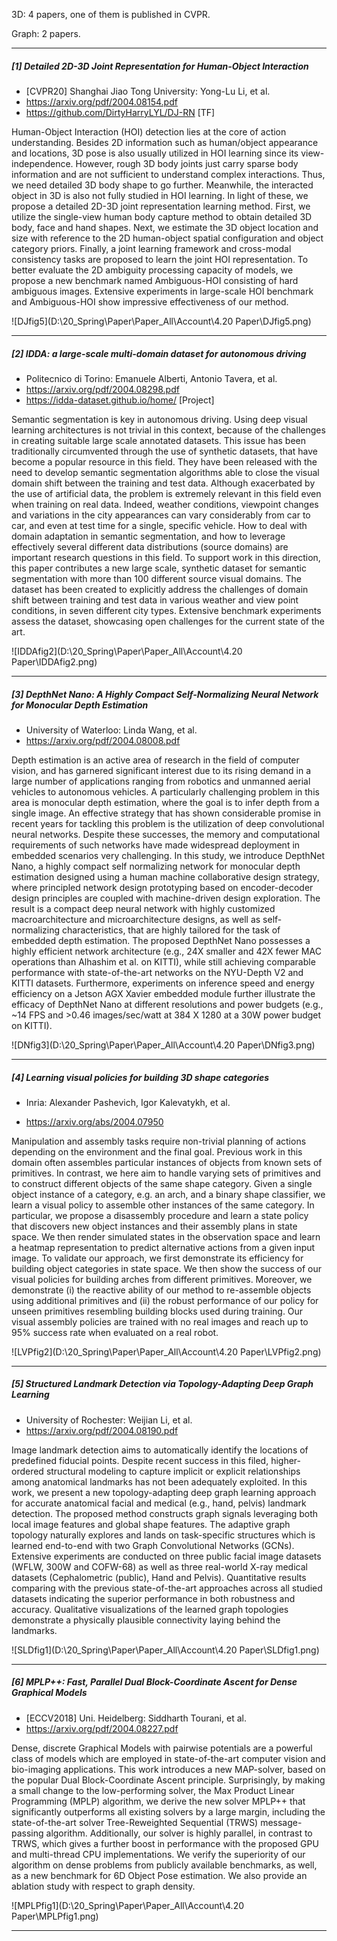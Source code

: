 3D: 4 papers, one of them is published in CVPR.

Graph: 2 papers.

---

##### [1] Detailed 2D-3D Joint Representation for Human-Object Interaction

- [CVPR20] Shanghai Jiao Tong University: Yong-Lu Li, et al.
- <https://arxiv.org/pdf/2004.08154.pdf> 
- <https://github.com/DirtyHarryLYL/DJ-RN> [TF]

Human-Object Interaction (HOI) detection lies at the core of action understanding. Besides 2D information such as human/object appearance and locations, 3D pose is also usually utilized in HOI learning since its view-independence. However, rough 3D body joints just carry sparse body information and are not sufficient to understand complex interactions. Thus, we need detailed 3D body shape to go further. Meanwhile, the interacted object in 3D is also not fully studied in HOI learning. In light of these, we propose a detailed 2D-3D joint representation learning method. First, we utilize the single-view human body capture method to obtain detailed 3D body, face and hand shapes. Next, we estimate the 3D object location and size with reference to the 2D human-object spatial configuration and object category priors. Finally, a joint learning framework and cross-modal consistency tasks are proposed to learn the joint HOI representation. To better evaluate the 2D ambiguity processing capacity of models, we propose a new benchmark named Ambiguous-HOI consisting of hard ambiguous images. Extensive experiments in large-scale HOI benchmark and Ambiguous-HOI show impressive effectiveness of our method.

![DJfig5](D:\20_Spring\Paper\Paper_All\Account\4.20 Paper\DJfig5.png)

------

##### [2] IDDA: a large-scale multi-domain dataset for autonomous driving

- Politecnico di Torino: Emanuele Alberti, Antonio Tavera, et al.
- <https://arxiv.org/pdf/2004.08298.pdf> 
- <https://idda-dataset.github.io/home/> [Project]

Semantic segmentation is key in autonomous driving. Using deep visual learning architectures is not trivial in this context, because of the challenges in creating suitable large scale annotated datasets. This issue has been traditionally circumvented through the use of synthetic datasets, that have become a popular resource in this field. They have been released with the need to develop semantic segmentation algorithms able to close the visual domain shift between the training and test data. Although exacerbated by the use of artificial data, the problem is extremely relevant in this field even when training on real data. Indeed, weather conditions, viewpoint changes and variations in the city appearances can vary considerably from car to car, and even at test time for a single, specific vehicle. How to deal with domain adaptation in semantic segmentation, and how to leverage effectively several different data distributions (source domains) are important research questions in this field. To support work in this direction, this paper contributes a new large scale, synthetic dataset for semantic segmentation with more than 100 different source visual domains. The dataset has been created to explicitly address the challenges of domain shift between training and test data in various weather and view point conditions, in seven different city types. Extensive benchmark experiments assess the dataset, showcasing open challenges for the current state of the art.

![IDDAfig2](D:\20_Spring\Paper\Paper_All\Account\4.20 Paper\IDDAfig2.png)

------

##### [3] DepthNet Nano: A Highly Compact Self-Normalizing Neural Network for Monocular Depth Estimation

- University of Waterloo: Linda Wang, et al. 
- <https://arxiv.org/pdf/2004.08008.pdf> 

Depth estimation is an active area of research in the field of computer vision, and has garnered significant interest due to its rising demand in a large number of applications ranging from robotics and unmanned aerial vehicles to autonomous vehicles. A particularly challenging problem in this area is monocular depth estimation, where the goal is to infer depth from a single image. An effective strategy that has shown considerable promise in recent years for tackling this problem is the utilization of deep convolutional neural networks. Despite these successes, the memory and computational requirements of such networks have made widespread deployment in embedded scenarios very challenging. In this study, we introduce DepthNet Nano, a highly compact self normalizing network for monocular depth estimation designed using a human machine collaborative design strategy, where principled network design prototyping based on encoder-decoder design principles are coupled with machine-driven design exploration. The result is a compact deep neural network with highly customized macroarchitecture and microarchitecture designs, as well as self-normalizing characteristics, that are highly tailored for the task of embedded depth estimation. The proposed DepthNet Nano possesses a highly efficient network architecture (e.g., 24X smaller and 42X fewer MAC operations than Alhashim et al. on KITTI), while still achieving comparable performance with state-of-the-art networks on the NYU-Depth V2 and KITTI datasets. Furthermore, experiments on inference speed and energy efficiency on a Jetson AGX Xavier embedded module further illustrate the efficacy of DepthNet Nano at different resolutions and power budgets (e.g., ~14 FPS and >0.46 images/sec/watt at 384 X 1280 at a 30W power budget on KITTI).

![DNfig3](D:\20_Spring\Paper\Paper_All\Account\4.20 Paper\DNfig3.png)

------

##### [4] Learning visual policies for building 3D shape categories

- Inria: Alexander Pashevich, Igor Kalevatykh, et al.

- <https://arxiv.org/abs/2004.07950> 

Manipulation and assembly tasks require non-trivial planning of actions depending on the environment and the final goal. Previous work in this domain often assembles particular instances of objects from known sets of primitives. In contrast, we here aim to handle varying sets of primitives and to construct different objects of the same shape category. Given a single object instance of a category, e.g. an arch, and a binary shape classifier, we learn a visual policy to assemble other instances of the same category. In particular, we propose a disassembly procedure and learn a state policy that discovers new object instances and their assembly plans in state space. We then render simulated states in the observation space and learn a heatmap representation to predict alternative actions from a given input image. To validate our approach, we first demonstrate its efficiency for building object categories in state space. We then show the success of our visual policies for building arches from different primitives. Moreover, we demonstrate (i) the reactive ability of our method to re-assemble objects using additional primitives and (ii) the robust performance of our policy for unseen primitives resembling building blocks used during training. Our visual assembly policies are trained with no real images and reach up to 95% success rate when evaluated on a real robot.

![LVPfig2](D:\20_Spring\Paper\Paper_All\Account\4.20 Paper\LVPfig2.png)

------

##### [5] Structured Landmark Detection via Topology-Adapting Deep Graph Learning

- University of Rochester: Weijian Li, et al.
- <https://arxiv.org/pdf/2004.08190.pdf> 

Image landmark detection aims to automatically identify the locations of predefined fiducial points. Despite recent success in this filed, higher-ordered structural modeling to capture implicit or explicit relationships among anatomical landmarks has not been adequately exploited. In this work, we present a new topology-adapting deep graph learning approach for accurate anatomical facial and medical (e.g., hand, pelvis) landmark detection. The proposed method constructs graph signals leveraging both local image features and global shape features. The adaptive graph topology naturally explores and lands on task-specific structures which is learned end-to-end with two Graph Convolutional Networks (GCNs). Extensive experiments are conducted on three public facial image datasets (WFLW, 300W and COFW-68) as well as three real-world X-ray medical datasets (Cephalometric (public), Hand and Pelvis). Quantitative results comparing with the previous state-of-the-art approaches across all studied datasets indicating the superior performance in both robustness and accuracy. Qualitative visualizations of the learned graph topologies demonstrate a physically plausible connectivity laying behind the landmarks.

![SLDfig1](D:\20_Spring\Paper\Paper_All\Account\4.20 Paper\SLDfig1.png)

------

##### [6] MPLP++: Fast, Parallel Dual Block-Coordinate Ascent for Dense Graphical Models

- [ECCV2018] Uni. Heidelberg: Siddharth Tourani, et al.
- <https://arxiv.org/pdf/2004.08227.pdf> 

Dense, discrete Graphical Models with pairwise potentials are a powerful class of models which are employed in state-of-the-art computer vision and bio-imaging applications. This work introduces a new MAP-solver, based on the popular Dual Block-Coordinate Ascent principle. Surprisingly, by making a small change to the low-performing solver, the Max Product Linear Programming (MPLP) algorithm, we derive the new solver MPLP++ that significantly outperforms all existing solvers by a large margin, including the state-of-the-art solver Tree-Reweighted Sequential (TRWS) message-passing algorithm. Additionally, our solver is highly parallel, in contrast to TRWS, which gives a further boost in performance with the proposed GPU and multi-thread CPU implementations. We verify the superiority of our algorithm on dense problems from publicly available benchmarks, as well, as a new benchmark for 6D Object Pose estimation. We also provide an ablation study with respect to graph density.

![MPLPfig1](D:\20_Spring\Paper\Paper_All\Account\4.20 Paper\MPLPfig1.png)

----

